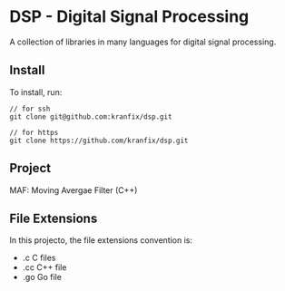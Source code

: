 DSP - Digital Signal Processing
===============================

A collection of libraries in many languages for digital signal processing.

## Install

To install, run:

```
// for ssh
git clone git@github.com:kranfix/dsp.git
  
// for https
git clone https://github.com/kranfix/dsp.git
```
## Project

MAF: Moving Avergae Filter (C++)

## File Extensions

In this projecto, the file extensions convention is:

* .c   C files
* .cc  C++ file
* .go  Go file
